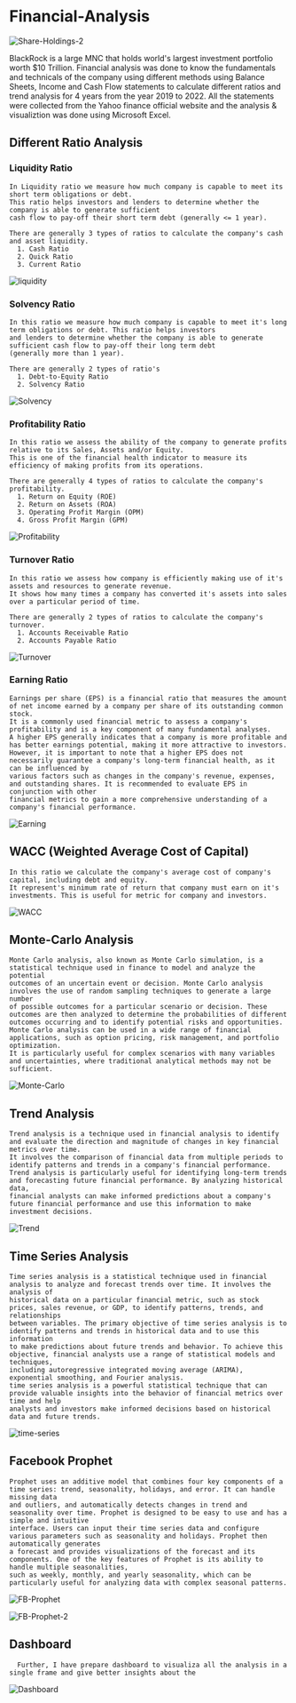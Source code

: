 # Financial-Analysis

![Share-Holdings-2](https://user-images.githubusercontent.com/107895872/236651272-e41b7ef0-bf09-48a7-a43f-8c47efaffd30.jpg)

BlackRock is a large MNC that holds world's largest investment portfolio worth $10 Trillion. Financial analysis was done to know the fundamentals and technicals of the company using different methods using Balance Sheets, Income and Cash Flow statements to calculate different ratios and trend analysis for 4 years from the year 2019 to 2022. All the statements were collected from the Yahoo finance official website and the analysis & visualiztion was done using Microsoft Excel.

## Different Ratio Analysis
  ### Liquidity Ratio
  ```
  In Liquidity ratio we measure how much company is capable to meet its short term obligations or debt. 
  This ratio helps investors and lenders to determine whether the company is able to generate sufficient 
  cash flow to pay-off their short term debt (generally <= 1 year). 
  
  There are generally 3 types of ratios to calculate the company's cash and asset liquidity.
    1. Cash Ratio
    2. Quick Ratio
    3. Current Ratio
  ```
  ![liquidity](https://user-images.githubusercontent.com/107895872/236649548-9ed09ee4-f66e-4706-b386-3b26547d246a.jpg)
  
  
  ### Solvency Ratio
  ```
  In this ratio we measure how much company is capable to meet it's long term obligations or debt. This ratio helps investors 
  and lenders to determine whether the company is able to generate sufficient cash flow to pay-off their long term debt 
  (generally more than 1 year). 
  
  There are generally 2 types of ratio's
    1. Debt-to-Equity Ratio
    2. Solvency Ratio
  ```
![Solvency](https://user-images.githubusercontent.com/107895872/236651638-e50495bc-f368-4ffc-9916-c6e134b03a7b.jpg)

  
  
  ### Profitability Ratio
  ```
  In this ratio we assess the ability of the company to generate profits relative to its Sales, Assets and/or Equity. 
  This is one of the financial health indicator to measure its efficiency of making profits from its operations.
  
  There are generally 4 types of ratios to calculate the company's profitability.
    1. Return on Equity (ROE)
    2. Return on Assets (ROA)
    3. Operating Profit Margin (OPM)
    4. Gross Profit Margin (GPM)
  ```
![Profitability](https://user-images.githubusercontent.com/107895872/236649866-11d7915c-6d8b-4cca-91f1-2168705545ae.jpg)


### Turnover Ratio
  ```
  In this ratio we assess how company is efficiently making use of it's assets and resources to generate revenue.
  It shows how many times a company has converted it's assets into sales over a particular period of time.
  
  There are generally 2 types of ratios to calculate the company's turnover.
    1. Accounts Receivable Ratio
    2. Accounts Payable Ratio
  ```
![Turnover](https://user-images.githubusercontent.com/107895872/236651641-0e7857f7-cfd1-4d40-b2f8-a34a69b131d1.jpg)


### Earning Ratio
  ```
  Earnings per share (EPS) is a financial ratio that measures the amount of net income earned by a company per share of its outstanding common stock. 
  It is a commonly used financial metric to assess a company's profitability and is a key component of many fundamental analyses.
  A higher EPS generally indicates that a company is more profitable and has better earnings potential, making it more attractive to investors. 
  However, it is important to note that a higher EPS does not necessarily guarantee a company's long-term financial health, as it can be influenced by 
  various factors such as changes in the company's revenue, expenses, and outstanding shares. It is recommended to evaluate EPS in conjunction with other 
  financial metrics to gain a more comprehensive understanding of a company's financial performance.
  ```
![Earning](https://user-images.githubusercontent.com/107895872/236651647-eeec34b7-addf-43ca-8a06-97d753733590.jpg)


## WACC (Weighted Average Cost of Capital)
  ```
  In this ratio we calculate the company's average cost of company's capital, including debt and equity. 
  It represent's minimum rate of return that company must earn on it's investments. This is useful for metric for company and investors.
  ```
![WACC](https://user-images.githubusercontent.com/107895872/236650311-31d39be3-d613-4671-81cc-063f9fdb2922.jpg)


## Monte-Carlo Analysis
  ```
  Monte Carlo analysis, also known as Monte Carlo simulation, is a statistical technique used in finance to model and analyze the potential 
  outcomes of an uncertain event or decision. Monte Carlo analysis involves the use of random sampling techniques to generate a large number 
  of possible outcomes for a particular scenario or decision. These outcomes are then analyzed to determine the probabilities of different 
  outcomes occurring and to identify potential risks and opportunities. 
  Monte Carlo analysis can be used in a wide range of financial applications, such as option pricing, risk management, and portfolio optimization. 
  It is particularly useful for complex scenarios with many variables and uncertainties, where traditional analytical methods may not be sufficient.
  ```
![Monte-Carlo](https://user-images.githubusercontent.com/107895872/236650644-3e13a265-6ab1-4317-9fcf-e9b0e1c8558f.jpg)


## Trend Analysis
  ```
  Trend analysis is a technique used in financial analysis to identify and evaluate the direction and magnitude of changes in key financial metrics over time. 
  It involves the comparison of financial data from multiple periods to identify patterns and trends in a company's financial performance. 
  Trend analysis is particularly useful for identifying long-term trends and forecasting future financial performance. By analyzing historical data, 
  financial analysts can make informed predictions about a company's future financial performance and use this information to make investment decisions.
  ```
![Trend](https://user-images.githubusercontent.com/107895872/236650757-7aeb3388-87ca-4f57-aa36-c09630232e1f.jpg)


## Time Series Analysis
  ```
  Time series analysis is a statistical technique used in financial analysis to analyze and forecast trends over time. It involves the analysis of 
  historical data on a particular financial metric, such as stock prices, sales revenue, or GDP, to identify patterns, trends, and relationships 
  between variables. The primary objective of time series analysis is to identify patterns and trends in historical data and to use this information 
  to make predictions about future trends and behavior. To achieve this objective, financial analysts use a range of statistical models and techniques, 
  including autoregressive integrated moving average (ARIMA), exponential smoothing, and Fourier analysis.
  time series analysis is a powerful statistical technique that can provide valuable insights into the behavior of financial metrics over time and help 
  analysts and investors make informed decisions based on historical data and future trends.
  ```
![time-series](https://user-images.githubusercontent.com/107895872/236651339-6756348c-a1f2-42a0-9778-af3092b55abf.jpg)


## Facebook Prophet
  ```
  Prophet uses an additive model that combines four key components of a time series: trend, seasonality, holidays, and error. It can handle missing data 
  and outliers, and automatically detects changes in trend and seasonality over time. Prophet is designed to be easy to use and has a simple and intuitive 
  interface. Users can input their time series data and configure various parameters such as seasonality and holidays. Prophet then automatically generates 
  a forecast and provides visualizations of the forecast and its components. One of the key features of Prophet is its ability to handle multiple seasonalities, 
  such as weekly, monthly, and yearly seasonality, which can be particularly useful for analyzing data with complex seasonal patterns.
  ```
  ![FB-Prophet](https://user-images.githubusercontent.com/107895872/236651406-bf98916c-d52a-4dab-9330-91fdf8a6c91c.jpg)

  ![FB-Prophet-2](https://user-images.githubusercontent.com/107895872/236651401-ca4158dd-c095-4f0c-98c8-635110ccf98d.jpg)
  
  
## Dashboard
  ```
    Further, I have prepare dashboard to visualiza all the analysis in a single frame and give better insights about the
  ```
  ![Dashboard](https://user-images.githubusercontent.com/107895872/236651177-23c13a1f-eb1a-4e82-b574-427e0485c836.jpg)
